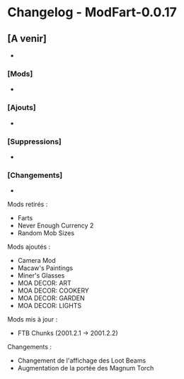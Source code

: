 # Changelog - ModFart-0.0.17

## [A venir]
- 

### [Mods]
- 

### [Ajouts]
- 

### [Suppressions]
- 

### [Changements]
- 

Mods retirés :
- Farts
- Never Enough Currency 2
- Random Mob Sizes

Mods ajoutés :
- Camera Mod
- Macaw's Paintings
- Miner's Glasses
- MOA DECOR: ART
- MOA DECOR: COOKERY
- MOA DECOR: GARDEN
- MOA DECOR: LIGHTS

Mods mis à jour :
- FTB Chunks (2001.2.1 -> 2001.2.2)

Changements :
- Changement de l'affichage des Loot Beams
- Augmentation de la portée des Magnum Torch